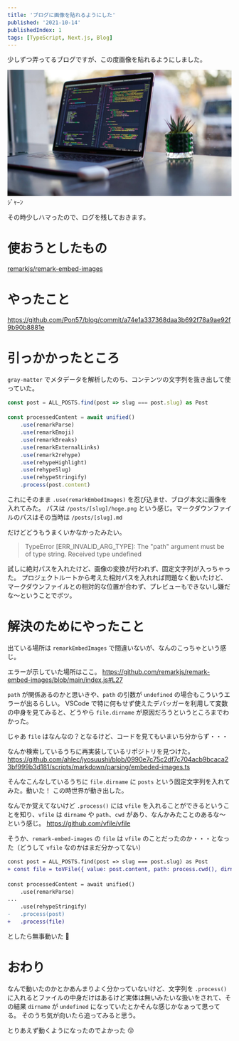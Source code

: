 ```yaml
---
title: 'ブログに画像を貼れるようにした'
published: '2021-10-14'
publishedIndex: 1
tags: [TypeScript, Next.js, Blog]
---
```


少しずつ弄ってるブログですが、この度画像を貼れるようにしました。

[![サンプル画像](./james-harrison-vpOeXr5wmR4-unsplash.jpg)](https://unsplash.com/photos/vpOeXr5wmR4)
ｼﾞｬｰﾝ

その時少しハマったので、ログを残しておきます。

# 使おうとしたもの

[remarkjs/remark-embed-images](https://github.com/remarkjs/remark-embed-images)

# やったこと

https://github.com/Pon57/blog/commit/a74e1a337368daa3b692f78a9ae92f9b90b8881e

# 引っかかったところ

`gray-matter` でメタデータを解析したのち、コンテンツの文字列を抜き出して使っていた。

```typescript
const post = ALL_POSTS.find(post => slug === post.slug) as Post

const processedContent = await unified()
    .use(remarkParse)
    .use(remarkEmoji)
    .use(remarkBreaks)
    .use(remarkExternalLinks)
    .use(remark2rehype)
    .use(rehypeHighlight)
    .use(rehypeSlug)
    .use(rehypeStringify)
    .process(post.content)
```

これにそのまま `.use(remarkEmbedImages)` を忍び込ませ、ブログ本文に画像を入れてみた。
パスは `/posts/[slug]/hoge.png` という感じ。マークダウンファイルのパスはその当時は `/posts/[slug].md`

だけどどうもうまくいかなかったみたい。

> TypeError [ERR_INVALID_ARG_TYPE]: The "path" argument must be of type string. Received type undefined

試しに絶対パスを入れたけど、画像の変換が行われず、固定文字列が入っちゃった。
プロジェクトルートから考えた相対パスを入れれば問題なく動いたけど、マークダウンファイルとの相対的な位置が合わず、プレビューもできないし嫌だな〜ということでボツ。

# 解決のためにやったこと

出ている場所は `remarkEmbedImages` で間違いないが、なんのこっちゃという感じ。

エラーが示していた場所はここ。
https://github.com/remarkjs/remark-embed-images/blob/main/index.js#L27

`path` が関係あるのかと思いきや、`path` の引数が `undefined` の場合もこういうエラーが出るらしい。
VSCode で特に何もせず使えたデバッガーを利用して変数の中身を見てみると、どうやら `file.dirname` が原因だろうというところまでわかった。

じゃあ `file` はなんなの？となるけど、コードを見てもいまいち分からず・・・

なんか検索しているうちに再実装しているリポジトリを見つけた。
https://github.com/ahlec/jyosuushi/blob/0990e7c75c2df7c704acb9bcaca23bf999b3d181/scripts/markdown/parsing/embeded-images.ts

そんなこんなしているうちに `file.dirname` に `posts` という固定文字列を入れてみた。動いた！
この時世界が動き出した。

なんでか覚えてないけど `.process()` には `vfile` を入れることができるということを知り、`vfile` は `dirname` や `path`、`cwd` があり、なんかみたことのあるな〜という感じ。
https://github.com/vfile/vfile

そうか、`remark-embed-images` の `file` は `vfile` のことだったのか・・・となった（どうして `vfile` なのかはまだ分かってない）

```diff
const post = ALL_POSTS.find(post => slug === post.slug) as Post
+ const file = toVFile({ value: post.content, path: process.cwd(), dirname: 'posts' })

const processedContent = await unified()
    .use(remarkParse)
...
    .use(rehypeStringify)
-   .process(post)
+   .process(file)
```

としたら無事動いた :tada:

# おわり

なんで動いたのかとかあんまりよく分かっていないけど、文字列を `.process()` に入れるとファイルの中身だけはあるけど実体は無いみたいな扱いをされて、その結果 `dirname` が `undefined` になっていたとかそんな感じかなぁって思ってる。
そのうち気が向いたら追ってみると思う。

とりあえず動くようになったのでよかった :kissing_closed_eyes: